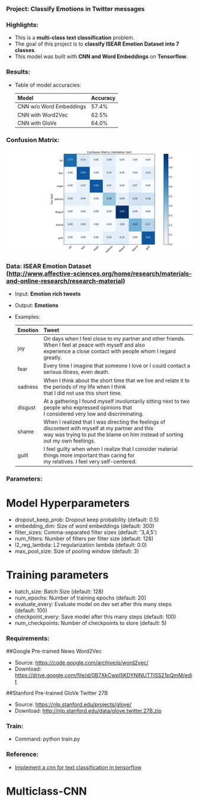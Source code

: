 ### Project: Classify Emotions in Twitter messages

### Highlights:
  - This is a **multi-class text classification** problem.
  - The goal of this project is to **classify ISEAR Emotion Dataset into 7 classes**.
  - This model was built with **CNN and Word Embeddings** on **Tensorflow**.

### Results:

  - Table of model accuracies:

    Model                   | Accuracy
    ------------------------|----------
    CNN w/o Word Embeddings | 57.4%
    CNN with Word2Vec       | 62.5%
    CNN with GloVe          | 64.0%

### Confusion Matrix:

![alt text](confusion_matrix.png "Confusion matrix for CNN trained with GloVe Word Embeddings")

### Data: ISEAR Emotion Dataset<br> (http://www.affective-sciences.org/home/research/materials-and-online-research/research-material)
  - Input: **Emotion rich tweets**
  - Output: **Emotions**
  - Examples:

    Emotion | Tweet
    --------|------------------------------------------------------------------------------------------------------
    joy     | On days when I feel close to my partner and other friends. When I feel at peace with myself and also <br>experience a close contact with people whom I regard greatly.
    fear    | Every time I imagine that someone I love or I could contact a serious illness, even death.
    sadness | When I think about the short time that we live and relate it to the periods of my life when I think <br> that I did not use this short time.
    disgust | At a gathering I found myself involuntarily sitting next to two people who expressed opinions that <br> I considered very low and discriminating.
    shame   | When I realized that I was directing the feelings of discontent with myself at my partner and this <br> way was trying to put the blame on him instead of sorting out my own feeliings.
    guilt   | I feel guilty when when I realize that I consider material things more important than caring for <br> my relatives. I feel very self-centered.


### Parameters:

# Model Hyperparameters
  - dropout_keep_prob: Dropout keep probability (default: 0.5)
  - embedding_dim: Size of word embeddings (default: 300)
  - filter_sizes: Comma-separated filter sizes (default: '3,4,5')
  - num_filters: Number of filters per filter size (default: 128)
  - l2_reg_lambda: L2 regularization lambda (default: 0.0)
  - max_pool_size: Size of pooling window (default: 3)

 # Training parameters
  - batch_size: Batch Size (default: 128)
  - num_epochs: Number of training epochs (default: 20)
  - evaluate_every: Evaluate model on dev set after this many steps (default: 100)
  - checkpoint_every: Save model after this many steps (default: 100)
  - num_checkpoints: Number of checkpoints to store (default: 5)


### Requirements:
  ##Google Pre-trained News Word2Vec
  - Source: https://code.google.com/archive/p/word2vec/
  - Download: https://drive.google.com/file/d/0B7XkCwpI5KDYNlNUTTlSS21pQmM/edit

  ##Stanford Pre-trained GloVe Twitter 27B
  - Source: https://nlp.stanford.edu/projects/glove/
  - Download: http://nlp.stanford.edu/data/glove.twitter.27B.zip

### Train:
  - Command: python train.py
  
### Reference:
 - [Implement a cnn for text classification in tensorflow](http://www.wildml.com/2015/12/implementing-a-cnn-for-text-classification-in-tensorflow/)
# Multiclass-CNN
